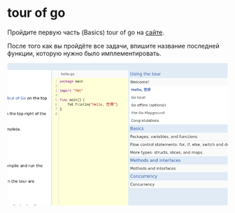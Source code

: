 # tour of go

Пройдите первую часть (Basics) tour of go на [сайте](https://tour.golang.org/welcome/1).

После того как вы пройдёте все задачи, впишите название последней функции, которую нужно было имплементировать.

![](basics.png)

